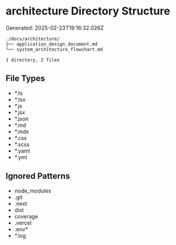 # architecture Directory Structure
Generated: 2025-02-23T19:16:32.026Z

```
./docs/architecture/
├── application_design_document.md
└── system_architecture_flowchart.md

1 directory, 2 files

```

## File Types
- *.ts
- *.tsx
- *.js
- *.jsx
- *.json
- *.md
- *.mdx
- *.css
- *.scss
- *.yaml
- *.yml

## Ignored Patterns
- node_modules
- .git
- .next
- dist
- coverage
- .vercel
- .env*
- *.log
